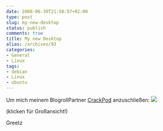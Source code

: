 ```yaml
---
date: 2008-06-30T21:58:57+02:00
type: post
slug: my-new-desktop
status: publish
comments: true
title: My new Desktop
alias: /archives/93
categories:
- General
- Linux
tags:
- debian
- Linux
- ubuntu
---
```


Um mich meinem BlogrollPartner [CrackPod](http://crackpod.pytalhost.com/?p=36) anzuschließen:
[
![](http://farm4.static.flickr.com/3062/2625444521_91edcba14a.jpg?v=0)](http://farm4.static.flickr.com/3062/2625444521_91edcba14a_b.jpg)

(klicken für Großansicht!)

Greetz
